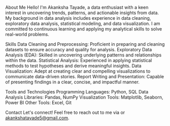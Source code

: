 About Me
Hello! I'm Akanksha Tayade, a data enthusiast with a keen interest in uncovering trends, patterns, and actionable insights from data.
My background in data analysis includes experience in data cleaning, exploratory data analysis, statistical modeling, and data visualization. 
I am committed to continuous learning and applying my analytical skills to solve real-world problems.

Skills
Data Cleaning and Preprocessing: Proficient in preparing and cleaning datasets to ensure accuracy and quality for analysis.
Exploratory Data Analysis (EDA): Skilled in uncovering underlying patterns and relationships within the data.
Statistical Analysis: Experienced in applying statistical methods to test hypotheses and derive meaningful insights.
Data Visualization: Adept at creating clear and compelling visualizations to communicate data-driven stories.
Report Writing and Presentation: Capable of presenting findings in a clear, concise, and impactful manner.

Tools and Technologies
Programming Languages: Python, SQL
Data Analysis Libraries: Pandas, NumPy
Visualization Tools: Matplotlib, Seaborn, Power BI
Other Tools: Excel, Git

Contact
Let's connect! Feel free to reach out to me via  or akankshatayade5@gmail.com.
